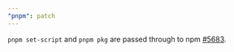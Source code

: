 ```yaml
---
"pnpm": patch
---
```


`pnpm set-script` and `pnpm pkg` are passed through to npm [#5683](https://github.com/pnpm/pnpm/discussions/5683).
